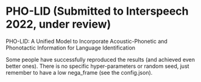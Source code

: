 # PHO-LID (Submitted to Interspeech 2022, under review)
PHO-LID: A Unified Model to Incorporate Acoustic-Phonetic and Phonotactic Information for Language Identification  

Some people have successfully reproduced the results (and achieved even better ones). There is no specific hyper-parameters or random seed, just remember to have a low nega_frame (see the config.json).
